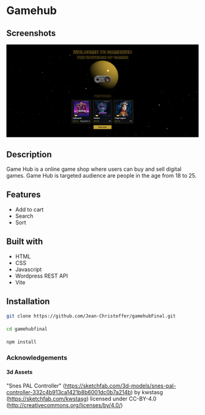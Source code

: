 # Gamehub

## Screenshots

![App Screenshot](src/public/images/screenshot.jpg)

## Description

Game Hub is a online game shop where users can buy and sell digital games.
Game Hub is targeted audience are people in the age from 18 to 25.

## Features
- Add to cart 
- Search
- Sort

## Built with

- HTML
- CSS
- Javascript
- Wordpress REST API
- Vite
## Installation

```bash
git clone https://github.com/Jean-Christoffer/gamehubFinal.git

cd gamehubfinal

npm install
```

### Acknowledgements

#### 3d Assets 
 "Snes PAL Controller" (https://sketchfab.com/3d-models/snes-pal-controller-332c4b913ca1421b8b6001dc0b7a214b) by kwstasg (https://sketchfab.com/kwstasg) licensed under CC-BY-4.0 (http://creativecommons.org/licenses/by/4.0/)
